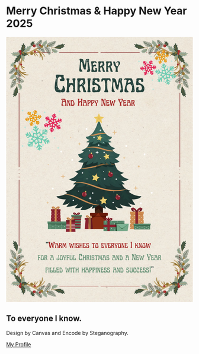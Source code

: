 # Merry Christmas & Happy New Year 2025
![img_me](img/KeyCard.png)

## To everyone I know.

Design by Canvas and Encode by Steganography.

[My Profile](https://6530200517.github.io)
